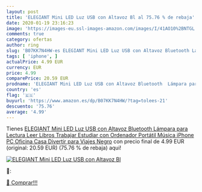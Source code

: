```yaml
---
layout: post
title: 'ELEGIANT Mini LED Luz USB con Altavoz Bl al 75.76 % de rebaja'
date: 2020-01-19 23:16:23
image: 'https://images-eu.ssl-images-amazon.com/images/I/41AO10%2BNTGL._SL200_.jpg'
comments: true
category: ofertas
author: ring
slug: 'B07KK7N4HW-es ELEGIANT Mini LED Luz USB con Altavoz Bluetooth Lámpara...'
tags: [ 'iphone', ]
actualPrice: 4.99 EUR
currency: EUR
price: 4.99
comparePrice: 20.59 EUR
prodname: 'ELEGIANT Mini LED Luz USB con Altavoz Bluetooth  Lámpara para Lectura Leer Libros Trabajar Estudiar con Ordenador Portátil Música iPhone PC Oficina Casa Divertir para Viajes Negro'
country: 'es'
flag: '🇪🇸'
buyurl: 'https://www.amazon.es/dp/B07KK7N4HW/?tag=tolees-21'
descuento: '75.76'
average: '4.99'
---
```


Tienes [ELEGIANT Mini LED Luz USB con Altavoz Bluetooth  Lámpara para Lectura Leer Libros Trabajar Estudiar con Ordenador Portátil Música iPhone PC Oficina Casa Divertir para Viajes Negro](https://www.amazon.es/dp/B07KK7N4HW/?tag=tolees-21) con precio final de  4.99 EUR (original: 20.59 EUR) (75.76 %  de rebaja) aqui!

[![ELEGIANT Mini LED Luz USB con Altavoz Bl](https://images-eu.ssl-images-amazon.com/images/I/41AO10%2BNTGL._SL200_.jpg)](https://www.amazon.es/dp/B07KK7N4HW/?tag=tolees-21)

🔎:


[🛒 Comprar!!!](https://www.amazon.es/dp/B07KK7N4HW/?tag=tolees-21)
